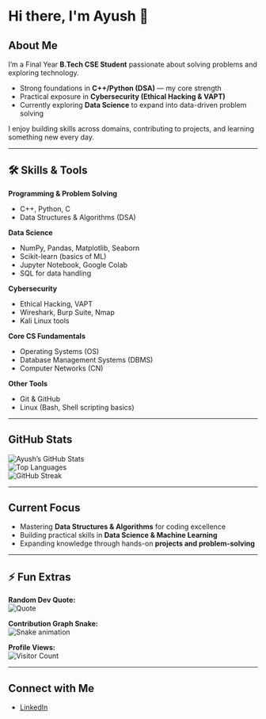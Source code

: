 # Hi there, I'm Ayush 👋  

## About Me  
I’m a Final Year **B.Tech CSE Student** passionate about solving problems and exploring technology.  
- Strong foundations in **C++/Python (DSA)** — my core strength  
- Practical exposure in **Cybersecurity (Ethical Hacking & VAPT)**  
- Currently exploring **Data Science** to expand into data-driven problem solving  

I enjoy building skills across domains, contributing to projects, and learning something new every day.  

---

## 🛠️ Skills & Tools  

**Programming & Problem Solving**  
- C++, Python, C  
- Data Structures & Algorithms (DSA)  

**Data Science**  
- NumPy, Pandas, Matplotlib, Seaborn  
- Scikit-learn (basics of ML)  
- Jupyter Notebook, Google Colab  
- SQL for data handling  

**Cybersecurity**  
- Ethical Hacking, VAPT  
- Wireshark, Burp Suite, Nmap  
- Kali Linux tools  

**Core CS Fundamentals**  
- Operating Systems (OS)  
- Database Management Systems (DBMS)  
- Computer Networks (CN)  

**Other Tools**  
- Git & GitHub  
- Linux (Bash, Shell scripting basics)  

---

## GitHub Stats  
![Ayush’s GitHub Stats](https://github-readme-stats.vercel.app/api?username=CommitWithAyush&show_icons=true&theme=tokyonight)  
![Top Languages](https://github-readme-stats.vercel.app/api/top-langs/?username=CommitWithAyush&layout=compact&theme=tokyonight)  
![GitHub Streak](https://github-readme-streak-stats.herokuapp.com/?user=CommitWithAyush&theme=tokyonight)  

---

## Current Focus  
- Mastering **Data Structures & Algorithms** for coding excellence  
- Building practical skills in **Data Science & Machine Learning**  
- Expanding knowledge through hands-on **projects and problem-solving**  

---

## ⚡ Fun Extras  

**Random Dev Quote:**  
![Quote](https://quotes-github-readme.vercel.app/api?type=horizontal&theme=tokyonight)  

**Contribution Graph Snake:**  
![Snake animation](https://github.com/CommitWithAyush/CommitWithAyush/blob/output/github-contribution-grid-snake.svg)  

**Profile Views:**  
![Visitor Count](https://komarev.com/ghpvc/?username=CommitWithAyush&label=Profile%20Views&color=blue&style=flat)  

---

## Connect with Me  
- [LinkedIn](https://www.linkedin.com/in/cyberayush007)  
